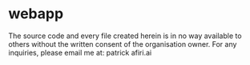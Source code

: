 # webapp
The source code and every file created herein is in no way available to others without the written consent of the organisation owner.
For any inquiries, please email me at: patrick <at> afiri.ai
